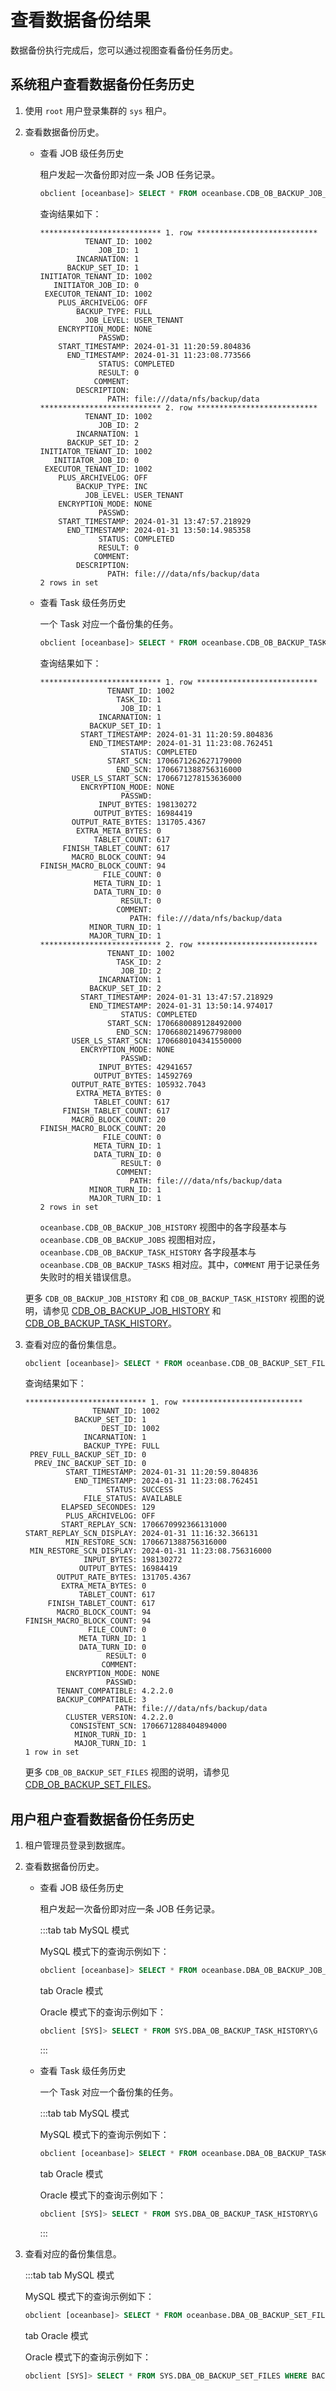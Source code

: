 # 查看数据备份结果

数据备份执行完成后，您可以通过视图查看备份任务历史。

## 系统租户查看数据备份任务历史

1. 使用 `root` 用户登录集群的 `sys` 租户。

2. 查看数据备份历史。

   * 查看 JOB 级任务历史

      租户发起一次备份即对应一条 JOB 任务记录。

      ```sql
      obclient [oceanbase]> SELECT * FROM oceanbase.CDB_OB_BACKUP_JOB_HISTORY\G
      ```

      查询结果如下：

      ```shell
      *************************** 1. row ***************************
                TENANT_ID: 1002
                   JOB_ID: 1
              INCARNATION: 1
            BACKUP_SET_ID: 1
      INITIATOR_TENANT_ID: 1002
         INITIATOR_JOB_ID: 0
       EXECUTOR_TENANT_ID: 1002
          PLUS_ARCHIVELOG: OFF
              BACKUP_TYPE: FULL
                JOB_LEVEL: USER_TENANT
          ENCRYPTION_MODE: NONE
                   PASSWD:
          START_TIMESTAMP: 2024-01-31 11:20:59.804836
            END_TIMESTAMP: 2024-01-31 11:23:08.773566
                   STATUS: COMPLETED
                   RESULT: 0
                  COMMENT:
              DESCRIPTION:
                     PATH: file:///data/nfs/backup/data
      *************************** 2. row ***************************
                TENANT_ID: 1002
                   JOB_ID: 2
              INCARNATION: 1
            BACKUP_SET_ID: 2
      INITIATOR_TENANT_ID: 1002
         INITIATOR_JOB_ID: 0
       EXECUTOR_TENANT_ID: 1002
          PLUS_ARCHIVELOG: OFF
              BACKUP_TYPE: INC
                JOB_LEVEL: USER_TENANT
          ENCRYPTION_MODE: NONE
                   PASSWD:
          START_TIMESTAMP: 2024-01-31 13:47:57.218929
            END_TIMESTAMP: 2024-01-31 13:50:14.985358
                   STATUS: COMPLETED
                   RESULT: 0
                  COMMENT:
              DESCRIPTION:
                     PATH: file:///data/nfs/backup/data
      2 rows in set
      ```

   * 查看 Task 级任务历史

      一个 Task 对应一个备份集的任务。

      ```sql
      obclient [oceanbase]> SELECT * FROM oceanbase.CDB_OB_BACKUP_TASK_HISTORY\G
      ```

      查询结果如下：

      ```shell
      *************************** 1. row ***************************
                     TENANT_ID: 1002
                       TASK_ID: 1
                        JOB_ID: 1
                   INCARNATION: 1
                 BACKUP_SET_ID: 1
               START_TIMESTAMP: 2024-01-31 11:20:59.804836
                 END_TIMESTAMP: 2024-01-31 11:23:08.762451
                        STATUS: COMPLETED
                     START_SCN: 1706671262627179000
                       END_SCN: 1706671388756316000
             USER_LS_START_SCN: 1706671278153636000
               ENCRYPTION_MODE: NONE
                        PASSWD:
                   INPUT_BYTES: 198130272
                  OUTPUT_BYTES: 16984419
             OUTPUT_RATE_BYTES: 131705.4367
              EXTRA_META_BYTES: 0
                  TABLET_COUNT: 617
           FINISH_TABLET_COUNT: 617
             MACRO_BLOCK_COUNT: 94
      FINISH_MACRO_BLOCK_COUNT: 94
                    FILE_COUNT: 0
                  META_TURN_ID: 1
                  DATA_TURN_ID: 0
                        RESULT: 0
                       COMMENT:
                          PATH: file:///data/nfs/backup/data
                 MINOR_TURN_ID: 1
                 MAJOR_TURN_ID: 1
      *************************** 2. row ***************************
                     TENANT_ID: 1002
                       TASK_ID: 2
                        JOB_ID: 2
                   INCARNATION: 1
                 BACKUP_SET_ID: 2
               START_TIMESTAMP: 2024-01-31 13:47:57.218929
                 END_TIMESTAMP: 2024-01-31 13:50:14.974017
                        STATUS: COMPLETED
                     START_SCN: 1706680089128492000
                       END_SCN: 1706680214967798000
             USER_LS_START_SCN: 1706680104341550000
               ENCRYPTION_MODE: NONE
                        PASSWD:
                   INPUT_BYTES: 42941657
                  OUTPUT_BYTES: 14592769
             OUTPUT_RATE_BYTES: 105932.7043
              EXTRA_META_BYTES: 0
                  TABLET_COUNT: 617
           FINISH_TABLET_COUNT: 617
             MACRO_BLOCK_COUNT: 20
      FINISH_MACRO_BLOCK_COUNT: 20
                    FILE_COUNT: 0
                  META_TURN_ID: 1
                  DATA_TURN_ID: 0
                        RESULT: 0
                       COMMENT:
                          PATH: file:///data/nfs/backup/data
                 MINOR_TURN_ID: 1
                 MAJOR_TURN_ID: 1
      2 rows in set
      ```

     `oceanbase.CDB_OB_BACKUP_JOB_HISTORY` 视图中的各字段基本与 `oceanbase.CDB_OB_BACKUP_JOBS` 视图相对应，`oceanbase.CDB_OB_BACKUP_TASK_HISTORY` 各字段基本与 `oceanbase.CDB_OB_BACKUP_TASKS` 相对应。其中，`COMMENT` 用于记录任务失败时的相关错误信息。

   更多 `CDB_OB_BACKUP_JOB_HISTORY` 和 `CDB_OB_BACKUP_TASK_HISTORY` 视图的说明，请参见 [CDB_OB_BACKUP_JOB_HISTORY](../../../700.reference/700.system-views/300.system-view-of-sys-tenant/200.dictionary-view-of-sys-tenant/12100.oceanbase-cdb_ob_backup_job_history-of-sys-tenant.md) 和 [CDB_OB_BACKUP_TASK_HISTORY](../../../700.reference/700.system-views/300.system-view-of-sys-tenant/200.dictionary-view-of-sys-tenant/12500.oceanbase-cdb_ob_backup_task_history-of-sys-tenant.md)。

3. 查看对应的备份集信息。

   ```sql
   obclient [oceanbase]> SELECT * FROM oceanbase.CDB_OB_BACKUP_SET_FILES WHERE TENANT_ID = 1002 AND BACKUP_SET_ID = 1\G
   ```

   查询结果如下：

   ```shell
   *************************** 1. row ***************************
                  TENANT_ID: 1002
              BACKUP_SET_ID: 1
                    DEST_ID: 1002
                INCARNATION: 1
                BACKUP_TYPE: FULL
    PREV_FULL_BACKUP_SET_ID: 0
     PREV_INC_BACKUP_SET_ID: 0
            START_TIMESTAMP: 2024-01-31 11:20:59.804836
              END_TIMESTAMP: 2024-01-31 11:23:08.762451
                     STATUS: SUCCESS
                FILE_STATUS: AVAILABLE
           ELAPSED_SECONDES: 129
            PLUS_ARCHIVELOG: OFF
           START_REPLAY_SCN: 1706670992366131000
   START_REPLAY_SCN_DISPLAY: 2024-01-31 11:16:32.366131
            MIN_RESTORE_SCN: 1706671388756316000
    MIN_RESTORE_SCN_DISPLAY: 2024-01-31 11:23:08.756316000
                INPUT_BYTES: 198130272
               OUTPUT_BYTES: 16984419
          OUTPUT_RATE_BYTES: 131705.4367
           EXTRA_META_BYTES: 0
               TABLET_COUNT: 617
        FINISH_TABLET_COUNT: 617
          MACRO_BLOCK_COUNT: 94
   FINISH_MACRO_BLOCK_COUNT: 94
                 FILE_COUNT: 0
               META_TURN_ID: 1
               DATA_TURN_ID: 0
                     RESULT: 0
                    COMMENT:
            ENCRYPTION_MODE: NONE
                     PASSWD:
          TENANT_COMPATIBLE: 4.2.2.0
          BACKUP_COMPATIBLE: 3
                       PATH: file:///data/nfs/backup/data
            CLUSTER_VERSION: 4.2.2.0
             CONSISTENT_SCN: 1706671288404894000
              MINOR_TURN_ID: 1
              MAJOR_TURN_ID: 1
   1 row in set
   ```

   更多 `CDB_OB_BACKUP_SET_FILES` 视图的说明，请参见 [CDB_OB_BACKUP_SET_FILES](../../../700.reference/700.system-views/300.system-view-of-sys-tenant/200.dictionary-view-of-sys-tenant/11700.oceanbase-cdb_ob_backup_set_files-of-sys-tenant.md)。

## 用户租户查看数据备份任务历史

1. 租户管理员登录到数据库。

2. 查看数据备份历史。

   * 查看 JOB 级任务历史

      租户发起一次备份即对应一条 JOB 任务记录。

      :::tab
      tab MySQL 模式

      MySQL 模式下的查询示例如下：

      ```sql
      obclient [oceanbase]> SELECT * FROM oceanbase.DBA_OB_BACKUP_JOB_HISTORY\G
      ```

      tab Oracle 模式

      Oracle 模式下的查询示例如下：
      
      ```sql
      obclient [SYS]> SELECT * FROM SYS.DBA_OB_BACKUP_TASK_HISTORY\G
      ```
      :::

   * 查看 Task 级任务历史

      一个 Task 对应一个备份集的任务。

      :::tab
      tab MySQL 模式

      MySQL 模式下的查询示例如下：

      ```sql
      obclient [oceanbase]> SELECT * FROM oceanbase.DBA_OB_BACKUP_TASK_HISTORY\G
      ```

      tab Oracle 模式

      Oracle 模式下的查询示例如下：
      
      ```sql
      obclient [SYS]> SELECT * FROM SYS.DBA_OB_BACKUP_TASK_HISTORY\G
      ```

      :::

3. 查看对应的备份集信息。 

   :::tab
   tab MySQL 模式

   MySQL 模式下的查询示例如下：

   ```sql
   obclient [oceanbase]> SELECT * FROM oceanbase.DBA_OB_BACKUP_SET_FILES WHERE BACKUP_SET_ID = 1 \G
   ```

   tab Oracle 模式

   Oracle 模式下的查询示例如下：

   ```sql
   obclient [SYS]> SELECT * FROM SYS.DBA_OB_BACKUP_SET_FILES WHERE BACKUP_SET_ID = 1 \G
   ```
